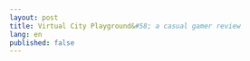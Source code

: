 ```yaml
---
layout: post
title: Virtual City Playground&#58; a casual gamer review
lang: en
published: false
---
```

 
